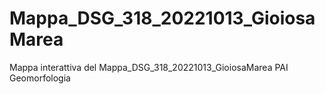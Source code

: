 # Mappa_DSG_318_20221013_GioiosaMarea
Mappa interattiva del Mappa_DSG_318_20221013_GioiosaMarea PAI Geomorfologia
